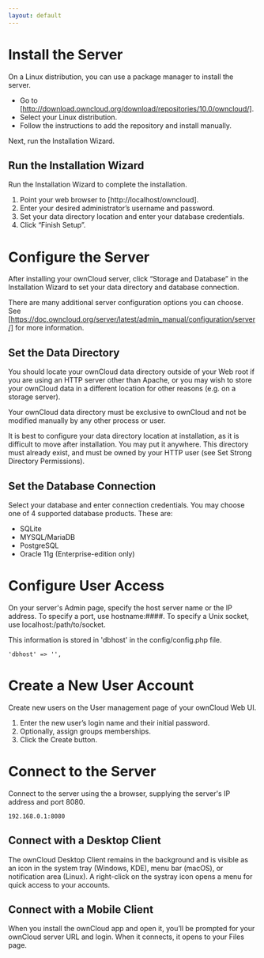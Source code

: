 ```yaml
---
layout: default
---
```




# Install the Server

On a Linux distribution, you can use a package manager to install the server.

- Go to [http://download.owncloud.org/download/repositories/10.0/owncloud/].
- Select your Linux distribution.
- Follow the instructions to add the repository and install manually.

Next, run the Installation Wizard.

## Run the Installation Wizard

Run the Installation Wizard to complete the installation.

   1. Point your web browser to [http://localhost/owncloud].
   2. Enter your desired administrator’s username and password.
   3. Set your data directory location and enter your database credentials.
   4. Click “Finish Setup”.

# Configure the Server

After installing your ownCloud server, click “Storage and Database” in the Installation Wizard to set your data directory and database connection.

There are many additional server configuration options you can choose. See [https://doc.owncloud.org/server/latest/admin_manual/configuration/server/] for more information.

## Set the Data Directory

You should locate your ownCloud data directory outside of your Web root if you are using an HTTP server other than Apache, or you may wish to store your ownCloud data in a different location for other reasons (e.g. on a storage server).

Your ownCloud data directory must be exclusive to ownCloud and not be modified manually by any other process or user.

It is best to configure your data directory location at installation, as it is difficult to move after installation. You may put it anywhere. This directory must already exist, and must be owned by your HTTP user (see Set Strong Directory Permissions).

## Set the Database Connection

Select your database and enter connection credentials. You may choose one of 4 supported database products. These are:

   * SQLite
   * MYSQL/MariaDB
   * PostgreSQL
   * Oracle 11g (Enterprise-edition only)

# Configure User Access

On your server's Admin page, specify the host server name or the IP address. To specify a port, use hostname:####. To specify a Unix socket, use localhost:/path/to/socket.

This information is stored in 'dbhost' in the  config/config.php file.

    'dbhost' => '',

# Create a New User Account

Create new users on the User management page of your ownCloud Web UI.

   1. Enter the new user’s login name and their initial password.
   2. Optionally, assign groups memberships.
   3. Click the Create button.

# Connect to the Server

Connect to the server using the a browser, supplying the server's IP address and port 8080.

    192.168.0.1:8080

## Connect with a Desktop Client

The ownCloud Desktop Client remains in the background and is visible as an icon in the system tray (Windows, KDE), menu bar (macOS), or notification area (Linux). A right-click on the systray icon opens a menu for quick access to your accounts.

## Connect with a Mobile Client

When you install the ownCloud app and open it, you’ll be prompted for your ownCloud server URL and login. When it connects, it opens to your Files page.
